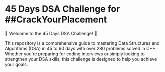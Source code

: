# 45 Days DSA Challenge for ##CrackYourPlacement

🌟 Welcome to the 45 Days DSA Challenge! 🚀

This repository is a comprehensive guide to mastering Data Structures and Algorithms (DSA) in 45 to 60 days with over 280 problems solved in C++. Whether you're preparing for coding interviews or simply looking to strengthen your DSA skills, this challenge is designed to help you achieve your goals.
